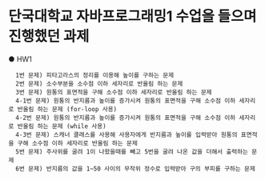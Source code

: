 # 단국대학교 자바프로그래밍1 수업을 들으며 진행했던 과제

  ● HW1 

      1번 문제) 피타고라스의 정리를 이용해 높이를 구하는 문제
      2번 문제) 소수부분을 소수점 이하 세자리로 반올림 하는 문제
      3번 문제) 원통의 표면적을 구해 소수점 이하 세자리로 반올림 하는 문제
      4-1번 문제) 원통의 반지름과 높이를 증가시켜 원통의 표면적을 구해 소수점 이하 세자리로 반올림 하는 문제 (for-loop 사용)
      4-2번 문제) 원통의 반지름과 높이를 증가시켜 원통의 표면적을 구해 소수점 이하 세자리로 반올림 하는 문제 (while 사용)
      4-3번 문제) 스캐너 클래스를 사용해 사용자에게 반지름과 높이를 입력받아 원통의 표면적을 구해 소수점 이하 세자리로 반올림 하는 문제
      5번 문제) 주사위를 굴려 1이 나왔을때를 빼고 5번을 굴려 나온 값을 더해서 출력하는 문제
      6번 문제) 반지름의 값을 1~50 사이의 무작위 정수로 입력받아 구의 부피를 구하는 문제
      
      
